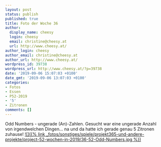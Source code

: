 ```yaml
---
layout: post
status: publish
published: true
title: Foto der Woche 36
author:
  display_name: cheesy
  login: cheesy
  email: christine@cheesy.at
  url: http://www.cheesy.at/
author_login: cheesy
author_email: christine@cheesy.at
author_url: http://www.cheesy.at/
wordpress_id: 39738
wordpress_url: http://www.cheesy.at/?p=39738
date: '2019-09-06 15:07:03 +0100'
date_gmt: '2019-09-06 13:07:03 +0100'
categories:
- Fotos
- Essen
- P52-2019
- '5'
- Zitronen
comments: []
---
```

Odd Numbers - ungerade (An)-Zahlen. Gesucht war eine ungerade Anzahl von irgendwelchen Dingen... na und da hatte ich gerade genau 5 Zitronen zuhause!
[![]({% link _fotos/sonstiges/spiele/projekt365-und-andere-projekte/project-52-wochen-in-2019/36-52-Odd-Numbers.jpg %})](http://www.cheesy.at/fotos/spiele/projekt365-und-andere-projekte/project-52-wochen-in-2019/)

